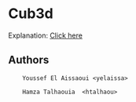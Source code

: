 # Cub3d

Explanation:
[Click here](https://miro.com/app/board/uXjVMrmfL7k=/?share_link_id=280566510452)

## Authors
```
	Youssef El Aissaoui <yelaissa>
```
```
	Hamza Talhaouia  <htalhaou>
```
